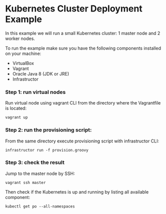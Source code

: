 # Kubernetes Cluster Deployment Example
In this example we will run a small Kubernetes cluster: 1 master node and 2 worker nodes.

To run the example make sure you have the following components installed on your machine:
* VirtualBox
* Vagrant
* Oracle Java 8 (JDK or JRE)
* Infrastructor

### Step 1: run virtual nodes
Run virtual node using vagrant CLI from the directory where the Vagrantfile is located:
```
vagrant up
```

### Step 2: run the provisioning script:
From the same directory execute provisioning script with infrastructor CLI:
```
infrastructor run -f provision.groovy
```

### Step 3: check the result
Jump to the master node by SSH:
```
vagrant ssh master
```
Then check if the Kubernetes is up and running by listing all available component:
```
kubectl get po --all-namespaces
```